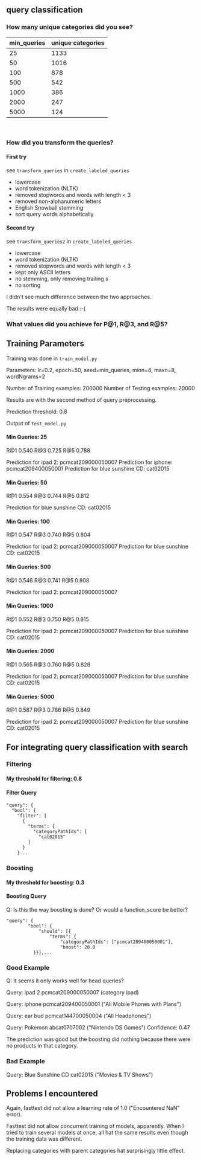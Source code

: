 ## query classification

### How many unique categories did you see?


| min_queries | unique categories |
|-------------|-------------------|
| 25          | 1133              |
| 50          | 1016              |     
| 100         | 878               |     
| 500         | 542               |     
| 1000        | 386               |     
| 2000        | 247               |
| 5000        | 124               |

<br>

### How did you transform the queries?

#### First try 

see `transform_queries` in `create_labeled_queries`

- lowercase
- word tokenization (NLTK)
- removed stopwords and words with length < 3
- removed non-alphanumeric letters
- English Snowball stemming
- sort query words alphabetically

#### Second try 

see `transform_queries2` in `create_labeled_queries`

- lowercase
- word tokenization (NLTK)
- removed stopwords and words with length < 3
- kept only ASCII letters
- no stemming, only removing trailing s
- no sorting

I didn't see much difference between the two approaches. 

The results were equally bad :-(

### What values did you achieve for P@1, R@3, and R@5? 

## Training Parameters

Training was done in `train_model.py`

Parameters: lr=0.2, epoch=50, seed=min_queries,  minn=4, maxn=8, wordNgrams=2

Number of Training examples: 200000
Number of Testing examples: 20000

Results are with the second method of query preprocessing.

Prediction threshold: 0.8

Output of `test_model.py`

#### Min Queries: 25

R@1	0.540
R@3	0.725
R@5	0.788

Prediction for ipad 2: pcmcat209000050007
Prediction for iphone: pcmcat209400050001
Prediction for blue sunshine CD: cat02015

#### Min Queries: 50

R@1	0.554
R@3	0.744
R@5	0.812

Prediction for blue sunshine CD: cat02015

#### Min Queries: 100

R@1	0.547
R@3	0.740
R@5	0.804

Prediction for ipad 2: pcmcat209000050007
Prediction for blue sunshine CD: cat02015

#### Min Queries: 500

R@1	0.546
R@3	0.741
R@5	0.808

Prediction for ipad 2: pcmcat209000050007

#### Min Queries: 1000

R@1	0.552
R@3	0.750
R@5	0.815

Prediction for ipad 2: pcmcat209000050007
Prediction for blue sunshine CD: cat02015

#### Min Queries: 2000

R@1	0.565
R@3	0.760
R@5	0.828

Prediction for ipad 2: pcmcat209000050007
Prediction for blue sunshine CD: cat02015

#### Min Queries: 5000

R@1	0.587
R@3	0.786
R@5	0.849

Prediction for ipad 2: pcmcat209000050007
Prediction for blue sunshine CD: cat02015

## For integrating query classification with search

### Filtering

#### My threshold for filtering: 0.8

#### Filter Query

    "query": {
      "bool": {
        "filter": [
          {
            "terms": {
              "categoryPathIds": [
                "cat02015"
            ]
          }
        }...
  
### Boosting

#### My threshold for boosting: 0.3

#### Boosting Query

Q: Is this the way boosting is done? Or would a function_score be better?

    "query": {
            "bool": {
                "should": [{
                    "terms": {
                        "categoryPathIds": ["pcmcat209400050001"],
                        "boost": 20.0
              }}],...

### Good Example

Q: It seems it only works well for head queries?

Query: ipad 2
pcmcat209000050007 (category ipad) 

Query: iphone
pcmcat209400050001 ("All Mobile Phones with Plans")

Query: ear bud
pcmcat144700050004 ("All Headphones")

Query: Pokemon
abcat0707002 ("Nintendo DS Games")
Confidence: 0.47

The prediction was good but the boosting did nothing because there were no products in that category.  

### Bad Example

Query: Blue Sunshine CD
cat02015 ("Movies & TV Shows")

## Problems I encountered

Again, fasttext did not allow a learning rate of 1.0 ("Encountered NaN" error).

Fasttest did not allow concurrent training of models, apparently. When I tried to train several models at once, 
all hat the same results even though the training data was different.  

Replacing categories with parent categories hat surprisingly little effect. 